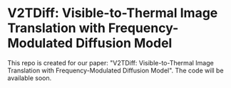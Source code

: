 # V2TDiff: Visible-to-Thermal Image Translation with Frequency-Modulated Diffusion Model
This repo is created for our paper: "V2TDiff: Visible-to-Thermal Image Translation with Frequency-Modulated Diffusion Model".  The code will be available soon.
